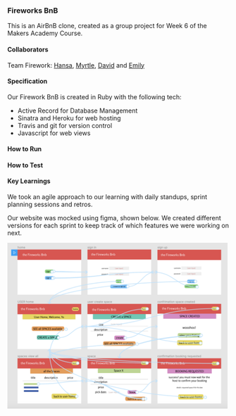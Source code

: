 ### Fireworks BnB

This is an AirBnB clone, created as a group project for Week 6 of the Makers Academy Course.

#### Collaborators

Team Firework: [Hansa](https://github.com/hansa-lallu), [Myrtle](https://github.com/Mrtly), [David](https://github.com/DavidStewartLD) and [Emily](https://github.com/EWright212)

#### Specification

Our Firework BnB is created in Ruby with the following tech:
- Active Record for Database Management
- Sinatra and Heroku for web hosting
- Travis and git for version control
- Javascript for web views

#### How to Run

#### How to Test

#### Key Learnings

We took an agile approach to our learning with daily standups, sprint planning sessions and retros.

Our website was mocked using figma, shown below. We created different versions for each sprint to keep track of which features we were working on next.

<img src="wireframe.png" width="500">

